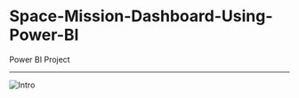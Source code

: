 # Space-Mission-Dashboard-Using-Power-BI
Power BI Project

---

![Intro](https://github.com/soma-ramesh/Space-Mission-Dashboard-Using-Power-BI/assets/143477687/3a824e60-20bb-4584-b81c-903c657160cc)
